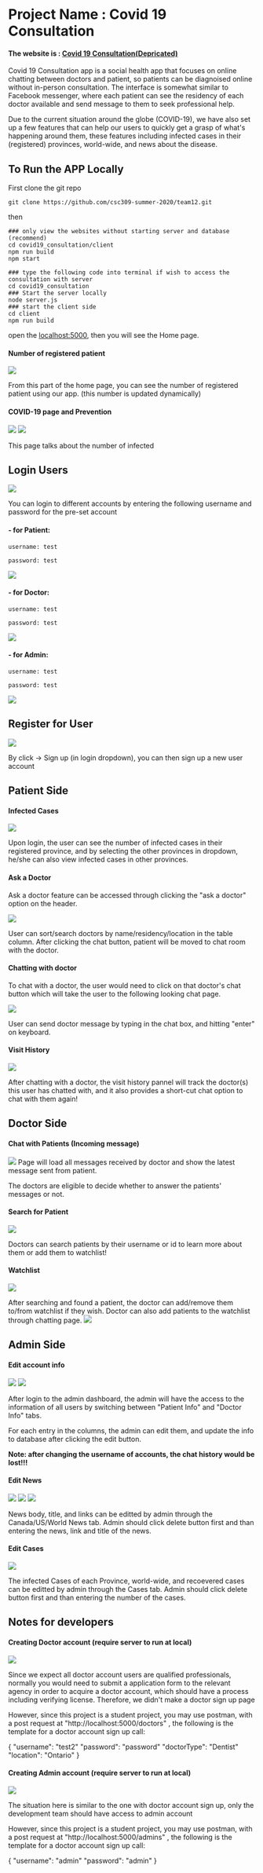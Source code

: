 # Project Name : Covid 19 Consultation

#### The website is : [Covid 19 Consultation(Depricated)](https://protected-journey-54920.herokuapp.com/)

Covid 19 Consultation app is a social health app that focuses on online chatting between doctors and patient, so patients can be diagnoised online without in-person consultation. The interface is somewhat similar to Facebook messenger, where each patient can see the residency of each doctor available and send message to them to seek professional help.
  
  Due to the current situation around the globe (COVID-19), we have also set up a few features that can help our users to quickly get a grasp of what's happening around them, these features including infected cases in their (registered) provinces, world-wide, and news about the disease.


## To Run the APP Locally

First clone the git repo

```
git clone https://github.com/csc309-summer-2020/team12.git
```

then
```
### only view the websites without starting server and database (recommend)
cd covid19_consultation/client
npm run build
npm start
```

```
### type the following code into terminal if wish to access the consultation with server
cd covid19_consultation
### Start the server locally
node server.js
### start the client side 
cd client
npm run build
```

open the [localhost:5000](http://localhost:5000), then you will see the Home page.

#### Number of registered patient

<img src="./client/public/27.png">

From this part of the home page, you can see the number of registered patient using our app. (this number is updated dynamically)

#### COVID-19 page and Prevention
<img src="./client/public/18.png">

<img src="./client/public/20.png">

This page talks about the number of infected 

## Login Users

<img src="./client/public/2.png" />

You can login to different accounts by entering the following username and password for the pre-set account

#### - for Patient:
    username: test

    password: test
    
<img src="./client/public/3.png" />

#### - for Doctor:
    username: test

    password: test
    
<img src="./client/public/1.png" />

#### - for Admin:
    username: test

    password: test
    
<img src="./client/public/5.png" />

## Register for User

<img src="./client/public/4.png" />

By click -> Sign up (in login dropdown), you can then sign up a new user account

## Patient Side

#### Infected Cases

<img src="./client/public/6.png">

Upon login, the user can see the number of infected cases in their registered province, and by selecting the other provinces in dropdown, he/she can also view infected cases in other provinces.

#### Ask a Doctor
Ask a doctor feature can be accessed through clicking the "ask a doctor" option on the header.

<img src="./client/public/9.png">

User can sort/search doctors by name/residency/location in the table column. After clicking the chat button, patient will be moved to chat room with the doctor.

#### Chatting with doctor
To chat with a doctor, the user would need to click on that doctor's chat button which will take the user to the following looking chat page.

<img src="./client/public/10.png">

User can send doctor message by typing in the chat box, and hitting "enter" on keyboard. 

#### Visit History

<img src="./client/public/7.png">

After chatting with a doctor, the visit history pannel will track the doctor(s) this user has chatted with, and it also provides a short-cut chat option to chat with them again!



## Doctor Side


#### Chat with Patients (Incoming message)

<img src="./client/public/14.png">
Page will load all messages received by doctor and show the latest message sent from patient.

The doctors are eligible to decide whether to answer the patients' messages or not. 

#### Search for Patient

<img src="./client/public/12.png">

Doctors can search patients by their username or id to learn more about them or add them to watchlist!

#### Watchlist

<img src="./client/public/13.png">

After searching and found a patient, the doctor can add/remove them to/from watchlist if they wish.
Doctor can also add patients to the watchlist through chatting page.
<img src="./client/public/17.png">

## Admin Side

#### Edit account info

<img src="./client/public/21.png">
<img src="./client/public/22.png">

After login to the admin dashboard, the admin will have the access to the information of all users by switching between "Patient Info" and "Doctor Info" tabs.

For each entry in the columns, the admin can edit them, and update the info to database after clicking the edit button.

**Note: after changing the username of accounts, the chat history would be lost!!!**

#### Edit News

<img src="./client/public/23.png">
<img src="./client/public/24.png">
<img src="./client/public/25.png">

News body, title, and links can be editted by admin through the Canada/US/World News tab.  Admin should click delete button first and than entering the news, link and title of the news.


#### Edit Cases

<img src="./client/public/26.png">

The infected Cases of each Province, world-wide, and recoevered cases can be editted by admin through the Cases tab. Admin should click delete button first and than entering the number of the cases.

## Notes for developers

#### Creating Doctor account (require server to run at local)

<img src="./client/public/28.png">

Since we expect all doctor account users are qualified professionals, normally you would need to submit a application form to the relevant agency in order to acquire a doctor account, which should have a process including verifying license. Therefore, we didn't make a doctor sign up page

However, since this project is a student project, you may use postman, with a post request at "http://localhost:5000/doctors" , the following is the template for a doctor account sign up call:

{
  "username": "test2"
  "password": "password"
  "doctorType": "Dentist"
  "location": "Ontario"
}

#### Creating Admin account (require server to run at local)

<img src="./client/public/29.png">

The situation here is similar to the one with doctor account sign up, only the development team should have access to admin account

However, since this project is a student project, you may use postman, with a post request at "http://localhost:5000/admins" , the following is the template for a doctor account sign up call:

{
  "username": "admin"
  "password": "admin"
}

#### 
